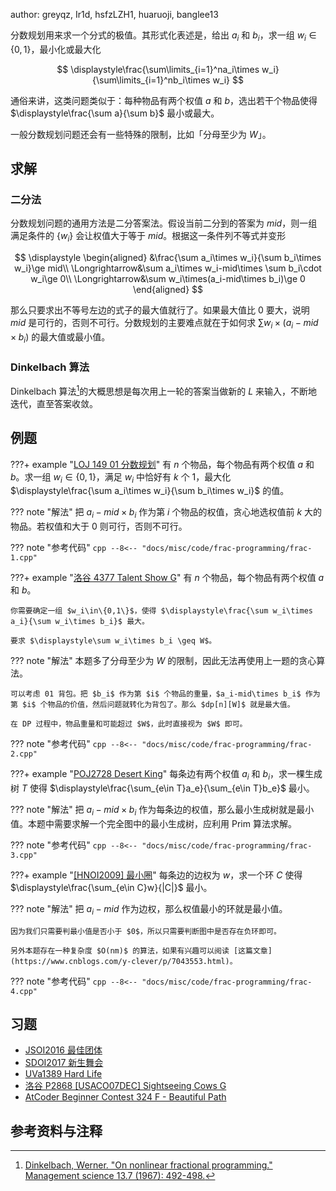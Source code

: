 author: greyqz, Ir1d, hsfzLZH1, huaruoji, banglee13

分数规划用来求一个分式的极值。其形式化表述是，给出 $a_i$ 和 $b_i$，求一组 $w_i\in\{0,1\}$，最小化或最大化

$$
\displaystyle\frac{\sum\limits_{i=1}^na_i\times w_i}{\sum\limits_{i=1}^nb_i\times w_i}
$$

通俗来讲，这类问题类似于：每种物品有两个权值 $a$ 和 $b$，选出若干个物品使得 $\displaystyle\frac{\sum a}{\sum b}$ 最小或最大。

一般分数规划问题还会有一些特殊的限制，比如「分母至少为 $W$」。

## 求解

### 二分法

分数规划问题的通用方法是二分答案法。假设当前二分到的答案为 $\textit{mid}$，则一组满足条件的 $\{w_i\}$ 会让权值大于等于 $\textit{mid}$。根据这一条件列不等式并变形

$$
\displaystyle
\begin{aligned}
&\frac{\sum a_i\times w_i}{\sum b_i\times w_i}\ge mid\\
\Longrightarrow&\sum a_i\times w_i-mid\times \sum b_i\cdot w_i\ge 0\\
\Longrightarrow&\sum w_i\times(a_i-mid\times b_i)\ge 0
\end{aligned}
$$

那么只要求出不等号左边的式子的最大值就行了。如果最大值比 $0$ 要大，说明 $mid$ 是可行的，否则不可行。分数规划的主要难点就在于如何求 $\displaystyle \sum w_i\times(a_i-mid\times b_i)$ 的最大值或最小值。

### Dinkelbach 算法

Dinkelbach 算法[^note1]的大概思想是每次用上一轮的答案当做新的 $L$ 来输入，不断地迭代，直至答案收敛。

## 例题

???+ example "[LOJ 149 01 分数规划](https://loj.ac/p/149)"
    有 $n$ 个物品，每个物品有两个权值 $a$ 和 $b$。求一组 $w_i\in\{0,1\}$，满足 $w_i$ 中恰好有 $k$ 个 $1$，最大化 $\displaystyle\frac{\sum a_i\times w_i}{\sum b_i\times w_i}$ 的值。

??? note "解法"
    把 $a_i-mid\times b_i$ 作为第 $i$ 个物品的权值，贪心地选权值前 $k$ 大的物品。若权值和大于 $0$ 则可行，否则不可行。

??? note "参考代码"
    ```cpp
    --8<-- "docs/misc/code/frac-programming/frac-1.cpp"
    ```

???+ example "[洛谷 4377 Talent Show G](https://www.luogu.com.cn/problem/P4377)"
    有 $n$ 个物品，每个物品有两个权值 $a$ 和 $b$。
    
    你需要确定一组 $w_i\in\{0,1\}$，使得 $\displaystyle\frac{\sum w_i\times a_i}{\sum w_i\times b_i}$ 最大。
    
    要求 $\displaystyle\sum w_i\times b_i \geq W$。

??? note "解法"
    本题多了分母至少为 $W$ 的限制，因此无法再使用上一题的贪心算法。
    
    可以考虑 01 背包。把 $b_i$ 作为第 $i$ 个物品的重量，$a_i-mid\times b_i$ 作为第 $i$ 个物品的价值，然后问题就转化为背包了。那么 $dp[n][W]$ 就是最大值。
    
    在 DP 过程中，物品重量和可能超过 $W$，此时直接视为 $W$ 即可。

??? note "参考代码"
    ```cpp
    --8<-- "docs/misc/code/frac-programming/frac-2.cpp"
    ```

???+ example "[POJ2728 Desert King](http://poj.org/problem?id=2728)"
    每条边有两个权值 $a_i$ 和 $b_i$，求一棵生成树 $T$ 使得 $\displaystyle\frac{\sum_{e\in T}a_e}{\sum_{e\in T}b_e}$ 最小。

??? note "解法"
    把 $a_i-mid\times b_i$ 作为每条边的权值，那么最小生成树就是最小值。本题中需要求解一个完全图中的最小生成树，应利用 Prim 算法求解。

??? note "参考代码"
    ```cpp
    --8<-- "docs/misc/code/frac-programming/frac-3.cpp"
    ```

???+ example "[\[HNOI2009\] 最小圈](https://www.luogu.com.cn/problem/P3199)"
    每条边的边权为 $w$，求一个环 $C$ 使得 $\displaystyle\frac{\sum_{e\in C}w}{|C|}$ 最小。

??? note "解法"
    把 $a_i-mid$ 作为边权，那么权值最小的环就是最小值。
    
    因为我们只需要判最小值是否小于 $0$，所以只需要判断图中是否存在负环即可。
    
    另外本题存在一种复杂度 $O(nm)$ 的算法，如果有兴趣可以阅读 [这篇文章](https://www.cnblogs.com/y-clever/p/7043553.html)。

??? note "参考代码"
    ```cpp
    --8<-- "docs/misc/code/frac-programming/frac-4.cpp"
    ```

## 习题

-   [JSOI2016 最佳团体](https://loj.ac/problem/2071)
-   [SDOI2017 新生舞会](https://loj.ac/problem/2003)
-   [UVa1389 Hard Life](https://onlinejudge.org/index.php?option=com_onlinejudge&Itemid=8&category=24&page=show_problem&problem=4135)
-   [洛谷 P2868 \[USACO07DEC\] Sightseeing Cows G](https://www.luogu.com.cn/problem/P2868)
-   [AtCoder Beginner Contest 324 F - Beautiful Path](https://atcoder.jp/contests/abc324/tasks/abc324_f)

## 参考资料与注释

[^note1]: [Dinkelbach, Werner. "On nonlinear fractional programming." Management science 13.7 (1967): 492-498.](https://doi.org/10.1287/mnsc.13.7.492)
